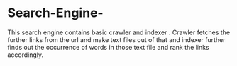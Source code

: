 # Search-Engine-
This search engine contains basic crawler and indexer . Crawler fetches the further links from the url and make text files out of that and indexer further finds out the occurrence of words in those text file and rank the links accordingly.
